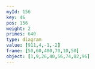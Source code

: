 ```yaml
---
myId: 156
key: 46
pos: 156
weight: 2
primes: 640
type: diagram
value: [911,4,-1,-2]
frame: [50,60,400,70,10,50]
object: [1,9,26,40,56,74,82,96]
---
```


